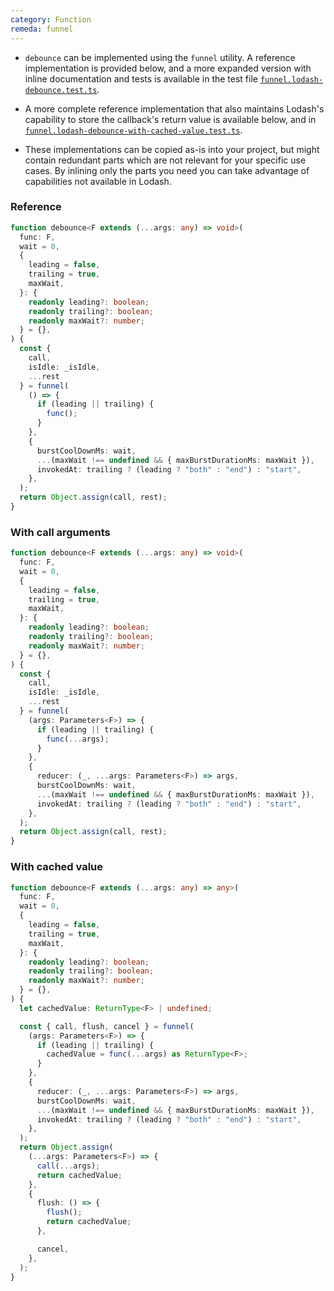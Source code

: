 ```yaml
---
category: Function
remeda: funnel
---
```


- `debounce` can be implemented using the `funnel` utility. A reference
  implementation is provided below, and a more expanded version with inline
  documentation and tests is available in the test file [`funnel.lodash-debounce.test.ts`](https://github.com/remeda/remeda/blob/main/packages/remeda/src/funnel.lodash-debounce.test.ts).

- A more complete reference implementation that also maintains Lodash's
  capability to store the callback's return value is available below, and in [`funnel.lodash-debounce-with-cached-value.test.ts`](https://github.com/remeda/remeda/blob/main/packages/remeda/src/funnel.lodash-debounce-with-cached-value.test.ts).

- These implementations can be copied as-is into your project, but might contain
  redundant parts which are not relevant for your specific use cases. By
  inlining only the parts you need you can take advantage of capabilities not
  available in Lodash.

### Reference

```ts
function debounce<F extends (...args: any) => void>(
  func: F,
  wait = 0,
  {
    leading = false,
    trailing = true,
    maxWait,
  }: {
    readonly leading?: boolean;
    readonly trailing?: boolean;
    readonly maxWait?: number;
  } = {},
) {
  const {
    call,
    isIdle: _isIdle,
    ...rest
  } = funnel(
    () => {
      if (leading || trailing) {
        func();
      }
    },
    {
      burstCoolDownMs: wait,
      ...(maxWait !== undefined && { maxBurstDurationMs: maxWait }),
      invokedAt: trailing ? (leading ? "both" : "end") : "start",
    },
  );
  return Object.assign(call, rest);
}
```

### With call arguments

```ts
function debounce<F extends (...args: any) => void>(
  func: F,
  wait = 0,
  {
    leading = false,
    trailing = true,
    maxWait,
  }: {
    readonly leading?: boolean;
    readonly trailing?: boolean;
    readonly maxWait?: number;
  } = {},
) {
  const {
    call,
    isIdle: _isIdle,
    ...rest
  } = funnel(
    (args: Parameters<F>) => {
      if (leading || trailing) {
        func(...args);
      }
    },
    {
      reducer: (_, ...args: Parameters<F>) => args,
      burstCoolDownMs: wait,
      ...(maxWait !== undefined && { maxBurstDurationMs: maxWait }),
      invokedAt: trailing ? (leading ? "both" : "end") : "start",
    },
  );
  return Object.assign(call, rest);
}
```

### With cached value

```ts
function debounce<F extends (...args: any) => any>(
  func: F,
  wait = 0,
  {
    leading = false,
    trailing = true,
    maxWait,
  }: {
    readonly leading?: boolean;
    readonly trailing?: boolean;
    readonly maxWait?: number;
  } = {},
) {
  let cachedValue: ReturnType<F> | undefined;

  const { call, flush, cancel } = funnel(
    (args: Parameters<F>) => {
      if (leading || trailing) {
        cachedValue = func(...args) as ReturnType<F>;
      }
    },
    {
      reducer: (_, ...args: Parameters<F>) => args,
      burstCoolDownMs: wait,
      ...(maxWait !== undefined && { maxBurstDurationMs: maxWait }),
      invokedAt: trailing ? (leading ? "both" : "end") : "start",
    },
  );
  return Object.assign(
    (...args: Parameters<F>) => {
      call(...args);
      return cachedValue;
    },
    {
      flush: () => {
        flush();
        return cachedValue;
      },

      cancel,
    },
  );
}
```
